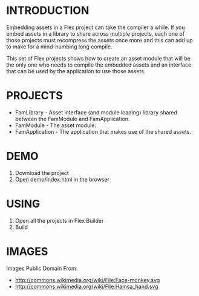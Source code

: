 # INTRODUCTION
Embedding assets in a Flex project can take the compiler a while.  If
you embed assets in a library to share across multiple projects, each
one of those projects must recompress the assets once more and this
can add up to make for a mind-numbing long compile.

This set of Flex projects shows how to create an asset module that
will be the only one who needs to compile the embedded assets and an
interface that can be used by the application to use those assets.

# PROJECTS
* FamLibrary - Asset interface (and module loading) library shared
between the FamModule and FamApplication.
* FamModule - The asset module.
* FamApplication - The application that makes use of the shared assets.

# DEMO
1. Download the project
2. Open demo/index.html in the browser

# USING
1. Open all the projects in Flex Builder
2. Build

# IMAGES
Images Public Domain From:

* <http://commons.wikimedia.org/wiki/File:Face-monkey.svg>
* <http://commons.wikimedia.org/wiki/File:Hamsa_hand.svg>
